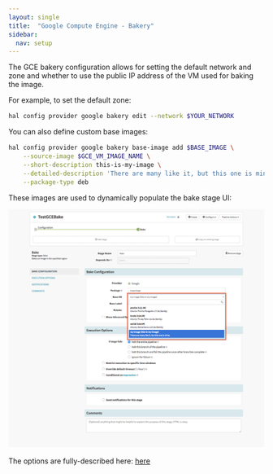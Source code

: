 ```yaml
---
layout: single
title:  "Google Compute Engine - Bakery"
sidebar:
  nav: setup
---
```


The GCE bakery configuration allows for setting the default network and zone and whether to use the public IP
address of the VM used for baking the image.

For example, to set the default zone:

```bash
hal config provider google bakery edit --network $YOUR_NETWORK
```

You can also define custom base images:

```bash
hal config provider google bakery base-image add $BASE_IMAGE \
    --source-image $GCE_VM_IMAGE_NAME \
    --short-description this-is-my-image \
    --detailed-description 'There are many like it, but this one is mine.' \
    --package-type deb
```

These images are used to dynamically populate the bake stage UI:

![](bake_ui_base_images.png)

The options are fully-described here:
[here](/reference/halyard/commands/#hal-config-provider-google-bakery)
